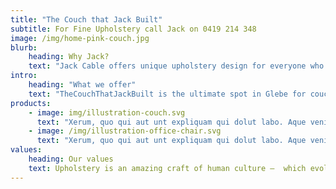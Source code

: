 ```yaml
---
title: "The Couch that Jack Built"
subtitle: For Fine Upholstery call Jack on 0419 214 348
image: /img/home-pink-couch.jpg
blurb:
    heading: Why Jack?
    text: "Jack Cable offers unique upholstery design for everyone who aspires to an unique couch. Our attention to detail will ensure that your furniture is of the highest quality and will do everything in our power to assure your happiness."
intro:
    heading: "What we offer"
    text: "TheCouchThatJackBuilt is the ultimate spot in Glebe for couch and chair lovers; we offer fine upholstery service; we may start discussing your ideas and giving advices on the best way to renovate your couch, chairs and any custom design."
products:
    - image: img/illustration-couch.svg
      text: "Xerum, quo qui aut unt expliquam qui dolut labo. Aque venitatiusda cum, voluptionse latur sitiae dolessi aut parist aut dollo enim qui voluptate ma dolestendit peritin re plis aut quas inctum laceat est volestemque commosa as cus endigna tectur, offic to cor sequas etum rerum idem sintibus eiur? Quianimin porecus evelectur, cum que nis nust voloribus ratem aut omnimi, sitatur? Quiatem. Nam, omnis sum am facea corem alique molestrunt et eos evelece arcillit ut aut eos eos nus, sin conecerem erum fuga."
    - image: /img/illustration-office-chair.svg
      text: "Xerum, quo qui aut unt expliquam qui dolut labo. Aque venitatiusda cum, voluptionse latur sitiae dolessi aut parist aut dollo enim qui voluptate ma dolestendit peritin re plis aut quas inctum laceat est volestemque commosa as cus endigna tectur, offic to cor sequas etum rerum idem sintibus eiur? ."
values:
    heading: Our values
    text: Upholstery is an amazing craft of human culture –  which evolved over centuries for padding and covering chairs, seats and sofas. We want to keep a tradition by using the best materials and fabrics, solid wood or webbed platform.
---
```


